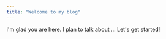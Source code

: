 ```yaml
---
title: "Welcome to my blog"
---
```


I'm glad you are here. I plan to talk about ...
Let's get started!
